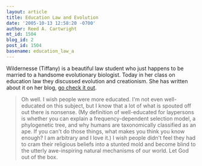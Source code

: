 ```yaml
---
layout: article
title: Education Law and Evolution
date: '2005-10-13 12:58:20 -0700'
author: Reed A. Cartwright
mt_id: 1504
blog_id: 2
post_id: 1504
basename: education_law_a
---
```

Wildernesse (Tiffany) is a beautiful law student who just happens to be married to a handsome evolutionary biologist.  Today in her class on education law they discussed evolution and creationism.  She has written about it on her blog, [go check it out](http://www.wildernesse.us/archives/2005/10/280.html).

> Oh well.  I wish people were more educated.  I'm not even well-educated on this subject, but I know that a lot of what is spouted off out there is nonsense.  (My definition of well-educated for laypersons is whether you can explain a frequency-dependent selection model, a phylogenetic tree, and why humans are taxonomically classified as an ape.  If you can't do those things, what makes you think you know enough?  I am arbitrary and I love it.)  I wish people didn't feel they had to cram their religious beliefs into a stunted mold and become blind to the utterly awe-inspiring natural mechanisms of our world.  Let God out of the box.
